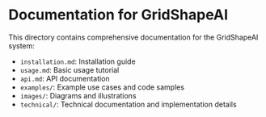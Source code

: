# Documentation for GridShapeAI

This directory contains comprehensive documentation for the GridShapeAI system:

- `installation.md`: Installation guide
- `usage.md`: Basic usage tutorial
- `api.md`: API documentation
- `examples/`: Example use cases and code samples
- `images/`: Diagrams and illustrations
- `technical/`: Technical documentation and implementation details